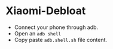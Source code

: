 # Xiaomi-Debloat
* Connect your phone through adb.
* Open an `adb shell`
* Copy paste `adb.shell.sh` file content.
